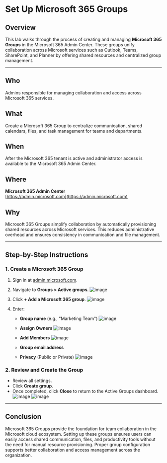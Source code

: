# Set Up Microsoft 365 Groups

## Overview
This lab walks through the process of creating and managing **Microsoft 365 Groups** in the Microsoft 365 Admin Center. These groups unify collaboration across Microsoft services such as Outlook, Teams, SharePoint, and Planner by offering shared resources and centralized group management.

---

## Who
Admins responsible for managing collaboration and access across Microsoft 365 services.

## What
Create a Microsoft 365 Group to centralize communication, shared calendars, files, and task management for teams and departments.

## When
After the Microsoft 365 tenant is active and administrator access is available to the Microsoft 365 Admin Center.

## Where
**Microsoft 365 Admin Center**  
[https://admin.microsoft.com](https://admin.microsoft.com)

## Why
Microsoft 365 Groups simplify collaboration by automatically provisioning shared resources across Microsoft services. This reduces administrative overhead and ensures consistency in communication and file management.

---

## Step-by-Step Instructions

### 1. Create a Microsoft 365 Group
1. Sign in at [admin.microsoft.com](https://admin.microsoft.com).
2. Navigate to **Groups > Active groups**.
![image](https://github.com/user-attachments/assets/1e40815b-c909-42b4-a4d2-146c66978c1a)

3. Click **+ Add a Microsoft 365 group**.
![image](https://github.com/user-attachments/assets/d21b1951-05d7-4723-a1bc-14225b240e02)

4. Enter:
   - **Group name** (e.g., "Marketing Team")
![image](https://github.com/user-attachments/assets/e9d38941-edee-4a95-92f1-c3293c6df9c1)
   - **Assign Owners**
![image](https://github.com/user-attachments/assets/717f2ad5-cdcc-4a90-ace2-2bc5ea5edab4)
   - **Add Members**
![image](https://github.com/user-attachments/assets/9a59e2a5-7997-4c25-a470-b46d9fd1f2f3)

    - **Group email address**
   - **Privacy** (Public or Private)
![image](https://github.com/user-attachments/assets/585f2225-657f-4cbd-8a84-5a3537d42b1f)

### 2. Review and Create the Group
- Review all settings.
- Click **Create group**.
- Once completed, click **Close** to return to the Active Groups dashboard.
![image](https://github.com/user-attachments/assets/48d6a57a-9472-4824-bb7e-109671466ec1)
![image](https://github.com/user-attachments/assets/6c5f27b9-1aa0-4088-98a1-06372bb48773)

---

## Conclusion

Microsoft 365 Groups provide the foundation for team collaboration in the Microsoft cloud ecosystem. Setting up these groups ensures users can easily access shared communication, files, and productivity tools without the need for manual resource provisioning. Proper group configuration supports better collaboration and access management across the organization.

